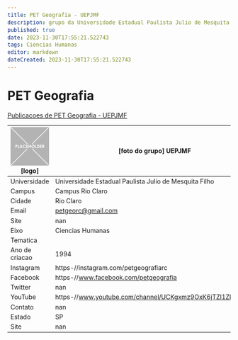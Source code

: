 ```yaml
---
title: PET Geografia - UEPJMF
description: grupo da Universidade Estadual Paulista Julio de Mesquita Filho
published: true
date: 2023-11-30T17:55:21.522743
tags: Ciencias Humanas
editor: markdown
dateCreated: 2023-11-30T17:55:21.522743
---
```


# PET Geografia

[Publicacoes de PET Geografia - UEPJMF](/atividade/217PETGeografiaUEPJMF/feed.md)

| ![placeholder.png](/placeholder.png) [logo] | [foto do grupo] UEPJMF         |
| ------------------------------------------- | ------------------------------------------------- |
| Universidade                                | Universidade Estadual Paulista Julio de Mesquita Filho      |
| Campus                                      | Campus Rio Claro            |
| Cidade                                      | Rio Claro             |
| Email                                       | petgeorc@gmail.com             |
| Site                                        | nan              |
| Eixo                                        | Ciencias Humanas              |
| Tematica                                    |           |
| Ano de criacao                              | 1994        |
| Instagram                                   | https-//instagram.com/petgeografiarc         |
| Facebook                                    | https-//www.facebook.com/petgeografia          |
| Twitter                                     | nan           |
| YouTube                                     | https-//www.youtube.com/channel/UCKgxmz9OxK6jTZl1ZkCc24w           |
| Contato                                     | nan         |
| Estado                                      |  SP            |
| Site                                        | nan |
